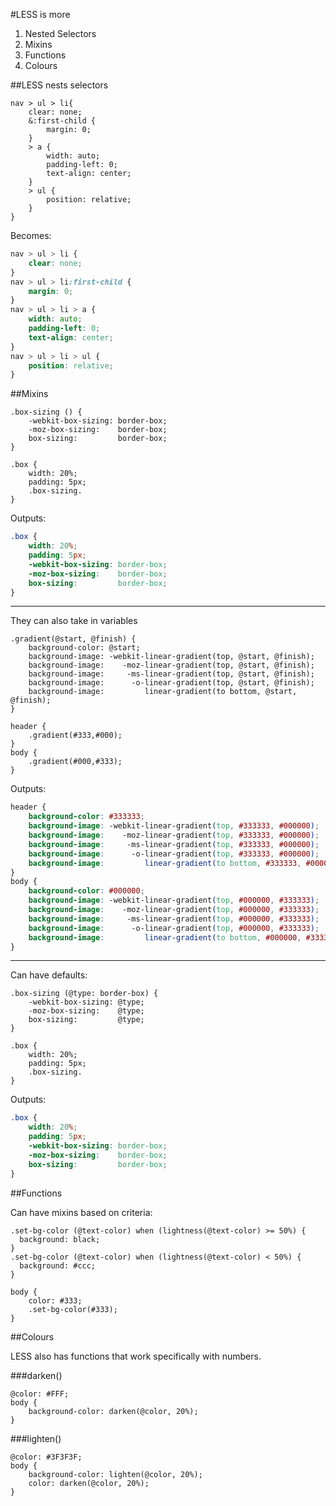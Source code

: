 #LESS is more

1. Nested Selectors
1. Mixins
1. Functions
1. Colours

##LESS nests selectors

```less
nav > ul > li{
    clear: none;
    &:first-child {
        margin: 0;
    }
    > a {
        width: auto;
        padding-left: 0;
        text-align: center;
    }
    > ul {
        position: relative;
    }
}
```

Becomes:

```css
nav > ul > li {
    clear: none;
}
nav > ul > li:first-child {
    margin: 0;
}
nav > ul > li > a {
    width: auto;
    padding-left: 0;
    text-align: center;
}
nav > ul > li > ul {
    position: relative;
}
```

##Mixins

```less
.box-sizing () {
    -webkit-box-sizing: border-box;
    -moz-box-sizing:    border-box;
    box-sizing:         border-box;
}

.box {
    width: 20%;
    padding: 5px;
    .box-sizing.
}
```

Outputs:

```css
.box {
    width: 20%;
    padding: 5px;
    -webkit-box-sizing: border-box;
    -moz-box-sizing:    border-box;
    box-sizing:         border-box;
}
```
-------------
They can also take in variables

```less
.gradient(@start, @finish) {
    background-color: @start;
    background-image: -webkit-linear-gradient(top, @start, @finish);
    background-image:    -moz-linear-gradient(top, @start, @finish);
    background-image:     -ms-linear-gradient(top, @start, @finish);
    background-image:      -o-linear-gradient(top, @start, @finish);
    background-image:         linear-gradient(to bottom, @start, @finish);
}

header {
    .gradient(#333,#000);
}
body {
    .gradient(#000,#333);
}
```

Outputs:

```css
header {
    background-color: #333333;
    background-image: -webkit-linear-gradient(top, #333333, #000000);
    background-image:    -moz-linear-gradient(top, #333333, #000000);
    background-image:     -ms-linear-gradient(top, #333333, #000000);
    background-image:      -o-linear-gradient(top, #333333, #000000);
    background-image:         linear-gradient(to bottom, #333333, #000000);
}
body {
    background-color: #000000;
    background-image: -webkit-linear-gradient(top, #000000, #333333);
    background-image:    -moz-linear-gradient(top, #000000, #333333);
    background-image:     -ms-linear-gradient(top, #000000, #333333);
    background-image:      -o-linear-gradient(top, #000000, #333333);
    background-image:         linear-gradient(to bottom, #000000, #333333);
}
```
-------------
Can have defaults:

```less
.box-sizing (@type: border-box) {
    -webkit-box-sizing: @type;
    -moz-box-sizing:    @type;
    box-sizing:         @type;
}

.box {
    width: 20%;
    padding: 5px;
    .box-sizing.
}
```

Outputs:

```css
.box {
    width: 20%;
    padding: 5px;
    -webkit-box-sizing: border-box;
    -moz-box-sizing:    border-box;
    box-sizing:         border-box;
}
```

##Functions

Can have mixins based on criteria:
```less
.set-bg-color (@text-color) when (lightness(@text-color) >= 50%) { 
  background: black;
}
.set-bg-color (@text-color) when (lightness(@text-color) < 50%) { 
  background: #ccc;
}

body {
    color: #333;
    .set-bg-color(#333);
}
```

##Colours

LESS also has functions that work specifically with numbers.

###darken()

```less
@color: #FFF;
body {
    background-color: darken(@color, 20%);
}
```

###lighten()

```less
@color: #3F3F3F;
body {
    background-color: lighten(@color, 20%);
    color: darken(@color, 20%);
}
```

